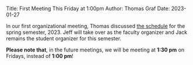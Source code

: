 Title: First Meeting This Friday at 1:00pm
Author: Thomas Graf
Date: 2023-01-27

In our first organizational meeting, Thomas discussed [the schedule](https://complab-stonybrook.github.io/mlrg/schedule.html) for the spring semester, 2023. Jeff will take over as the faculty organizer and Jack remains the student organizer for this semester. 

**Please note that**, in the future meetings, we will be meeting at **1:30 pm** on Fridays, instead of **1:00 pm**!
